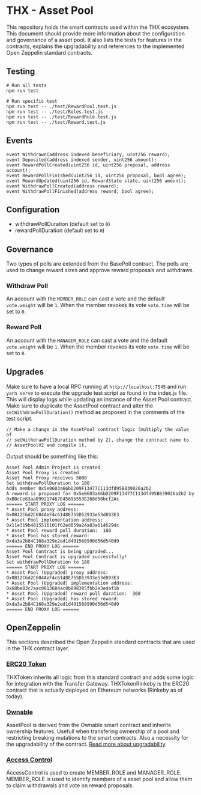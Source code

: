 # THX - Asset Pool

This repository holds the smart contracts used within the THX ecosystem. This document should provide more information about the configuration and governance of a asset pool. It also lists the tests for features in the contracts, explains the upgradability and references to the implemented Open Zeppelin standard contracts.

## Testing

```
# Run all tests
npm run test

# Run specific test
npm run test -- ./test/RewardPool.test.js
npm run test -- ./test/Roles.test.js
npm run test -- ./test/RewardRule.test.js
npm run test -- ./test/Reward.test.js
```

## Events

```
event Withdrawn(address indexed beneficiary, uint256 reward);
event Deposited(address indexed sender, uint256 amount);
event RewardPollCreated(uint256 id, uint256 proposal, address account);
event RewardPollFinished(uint256 id, uint256 proposal, bool agree);
event RewardUpdated(uint256 id, RewardState state, uint256 amount);
event WithdrawPollCreated(address reward);
event WithdrawPollFinished(address reward, bool agree);
```

## Configuration

-   withdrawPollDuration (default set to `0`)
-   rewardPollDuration (default set to `0`)

## Governance

Two types of polls are extended from the BasePoll contract. The polls are used to change reward sizes and approve reward proposals and withdraws.

### Withdraw Poll

An account with the `MEMBER_ROLE` can cast a vote and the default `vote.weight` will be `1`. When the member revokes its vote `vote.time` will be set to `0`.

### Reward Poll

An account with the `MANAGER_ROLE` can cast a vote and the default `vote.weight` will be `1`. When the member revokes its vote `vote.time` will be set to `0`.

## Upgrades

Make sure to have a local RPC running at `http://localhost:7545` and run `yarn serve` to execute the upgrade test script as found in the index.js file. This will display logs while updating an instance of the Asset Pool contract. Make sure to duplicate the AssetPool contract and alter the `setWithdrawPollDuration()` method as proposed in the comments of the test script.

```
// Make a change in the AssetPool contract logic (multiply the value of
// setWithdrawPollDuration method by 2), change the contract name to
// AssetPoolV2 and compile it.
```

Output should be something like this:

```
Asset Pool Admin Project is created
Asset Pool Proxy is created
Asset Pool Proxy receives 5000
Set withdrawPollDuration to 180
Adds member 0x5e0603a66bD209F13477C113dfd95B839026a2b2
A reward is proposed for 0x5e0603a66bD209F13477C113dfd95B839026a2b2 by 0xBBcCe83aa099217467E4589b553E268d50bcf2Ac
====== START PROXY LOG ======
* Asset Pool proxy address:  0x0B12C6d2C604AeF4c6148E755D53933e53d893E3
* Asset Pool implementation address: 0x11e319b4815516101f62ed059a24a83a614629dc
* Asset Pool reward poll duration:  180
* Asset Pool has stored reward:  0xda3a2b84C168a329e2ed1d491568990d56d540d9
====== END PROXY LOG ======
Asset Pool Contract is being upgraded...
Asset Pool Contract is upgraded successfully!
Set withdrawPollDuration to 180
====== START PROXY LOG ======
* Asset Pool (Upgraded) proxy address:  0x0B12C6d2C604AeF4c6148E755D53933e53d893E3
* Asset Pool (Upgraded) implementation address: 0x68be83c7aac0813684ac8b898385fbb2e3edaf1b
* Asset Pool (Upgraded) reward poll duration:  360
* Asset Pool (Upgraded) has stored reward:  0xda3a2b84C168a329e2ed1d491568990d56d540d9
====== END PROXY LOG ======
```

## OpenZeppelin

This sections described the Open Zeppelin standard contracts that are used in the THX contract layer.

### [ERC20 Token](https://docs.openzeppelin.com/contracts/3.x/erc20)

THXToken inherits all logic from this standard contract and adds some logic for integration with the Transfer Gateway. THXTokenRinkeby is the ERC20 contract that is actually deployed on Ethereum networks (Rinkeby as of today).

### [Ownable](https://docs.openzeppelin.com/contracts/3.x/access-control)

AssetPool is derived from the Ownable smart contract and inherits ownership features. Usefull when transfering ownership of a pool and restricting breaking mutations to the smart contracts. Also a necessity for the upgradability of the contract. [Read more about upgradability](#Upgrades).

### [Access Control](https://docs.openzeppelin.com/contracts/3.x/access-control)

AccessControl is used to create MEMBER_ROLE and MANAGER_ROLE. MEMBER_ROLE is used to identify members of a asset pool and allow them to claim withdrawals and vote on reward proposals.
